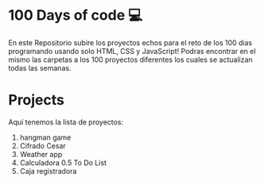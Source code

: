 # 100 Days of code 💻
En este Repositorio subire los proyectos echos para el reto de los 100 dias programando usando solo HTML, CSS y JavaScript!
Podras encontrar en el mismo las carpetas a los 100 proyectos diferentes los cuales se actualizan todas las semanas. 
# Projects
Aquí tenemos la lista de proyectos:
01. hangman game 
02. Cifrado Cesar 
03. Weather app
04. Calculadora
0.5 To Do List
06. Caja registradora

